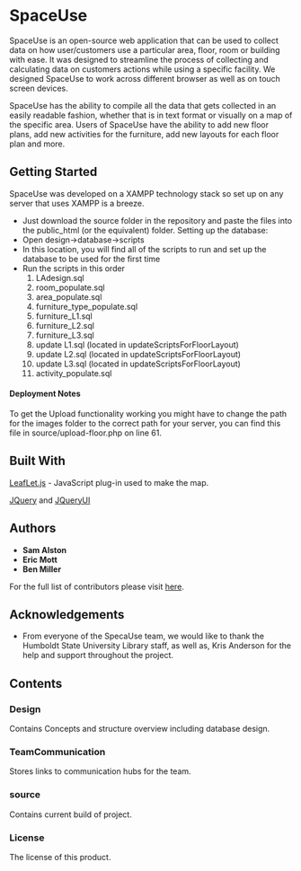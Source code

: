 # SpaceUse
SpaceUse is an open-source web application that can be used to collect data on how user/customers use a particular area, floor, room or building with ease. It was designed to streamline the process of collecting and calculating data on customers actions while using a specific facility. We designed SpaceUse to work across different browser as well as on touch screen devices.

SpaceUse has the ability to compile all the data that gets collected in an easily readable fashion, whether that is in text format or visually on a map of the specific area. Users of SpaceUse have the ability to add new floor plans, add new activities for the furniture, add new layouts for each floor plan and more. 

## Getting Started
SpaceUse was developed on a XAMPP technology stack so set up on any server that uses XAMPP is a breeze.
   - Just download the source folder in the repository and paste the files into the public_html (or the equivalent) folder. 
Setting up the database:
   - Open design->database->scripts
   - In this location, you will find all of the scripts to run and set up the database to be used for the first time
   - Run the scripts in this order
      1. LAdesign.sql
      2. room_populate.sql
      3. area_populate.sql
      4. furniture_type_populate.sql
      5. furniture_L1.sql
      6. furniture_L2.sql
      7. furniture_L3.sql
      8. update L1.sql (located in updateScriptsForFloorLayout)
      9. update L2.sql (located in updateScriptsForFloorLayout)
      10. update L3.sql (located in updateScriptsForFloorLayout)
      11. activity_populate.sql
 
#### Deployment Notes
To get the Upload functionality working you might have to change the path for the images folder to the correct path for your server, you can find this file in source/upload-floor.php on line 61.

## Built With
[LeafLet.js](https://leafletjs.com/) - JavaScript plug-in used to make the map.

[JQuery](https://jquery.com/) and [JQueryUI](https://jqueryui.com/)

## Authors
* **Sam Alston** 
* **Eric Mott**
* **Ben Miller**

For the full list of contributors please visit [here](https://github.com/LibrarySpaceUse/HSUSpaceUse/graphs/contributors).

## Acknowledgements
* From everyone of the SpecaUse team, we would like to thank the Humboldt State University Library staff, as well as, Kris Anderson for the help and support throughout the project.

## Contents

### Design
Contains Concepts and structure overview including database design.

### TeamCommunication
Stores links to communication hubs for the team.

### source
Contains current build of project.

### License
The license of this product.
